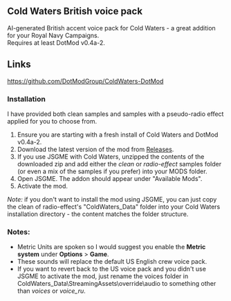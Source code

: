 ## Cold Waters British voice pack
AI-generated British accent voice pack for Cold Waters - a great addition for your Royal Navy Campaigns.\
Requires at least DotMod v0.4a-2.

## Links
https://github.com/DotModGroup/ColdWaters-DotMod

### Installation
I have provided both clean samples and samples with a pseudo-radio effect applied for you to choose from.

1) Ensure you are starting with a fresh install of Cold Waters and DotMod v0.4a-2.
2) Download the latest version of the mod from [Releases](https://github.com/wellers/cold-waters-british-voice-pack/releases).
3) If you use JSGME with Cold Waters, unzipped the contents of the downloaded zip and add either the _clean_ or _radio-effect_ samples folder (or even a mix of the samples if you prefer) into your MODS folder.
4) Open JSGME. The addon should appear under "Available Mods". 
5) Activate the mod.
   
_Note:_ if you don't want to install the mod using JSGME, you can just copy the clean of radio-effect's "ColdWaters_Data" folder into your Cold Waters installation directory - the content matches the folder structure.

### Notes:
* Metric Units are spoken so I would suggest you enable the **Metric system** under **Options** > **Game**.
* These sounds will replace the default US English crew voice pack. 
* If you want to revert back to the US voice pack and you didn't use JSGME to activate the mod, just rename the voices folder in ColdWaters_Data\StreamingAssets\override\audio to something other than *voices* or *voice_ru*.
